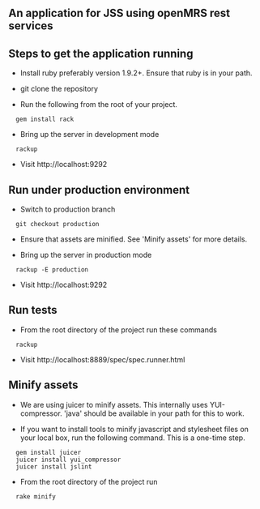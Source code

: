 An application for JSS using openMRS rest services
--------------------------------------------------

Steps to get the application running
------------------------------------

* Install ruby preferably version 1.9.2+. Ensure that ruby is in your path.

* git clone the repository

* Run the following from the root of your project.

``` shell
  gem install rack
```

* Bring up the server in development mode

``` shell
  rackup
```

* Visit http://localhost:9292

Run under production environment
--------------------------------

* Switch to production branch

``` shell
  git checkout production
```

* Ensure that assets are minified. See 'Minify assets' for more details.

* Bring up the server in production mode

``` shell
  rackup -E production
```

* Visit http://localhost:9292

Run tests
---------

* From the root directory of the project run these commands

``` shell
  rackup
```

* Visit http://localhost:8889/spec/spec.runner.html

Minify assets
-------------

* We are using juicer to minify assets. This internally uses YUI-compressor. 'java' should be available in your path for this to work.


* If you want to install tools to minify javascript and stylesheet files on your local box, run the following command. This is a one-time step.

``` shell
  gem install juicer
  juicer install yui_compressor
  juicer install jslint
```

* From the root directory of the project run

``` shell
  rake minify
```
